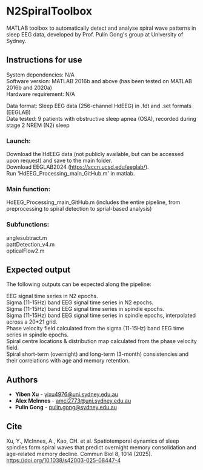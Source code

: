 # N2SpiralToolbox
MATLAB toolbox to automatically detect and analyse spiral wave patterns in sleep EEG data, developed by Prof. Pulin Gong's group at University of Sydney.
## Instructions for use
System dependencies: N/A <br />
Software version: MATLAB 2016b and above (has been tested on MATLAB 2016b and 2020a) <br />
Hardware requirement: N/A

Data format: Sleep EEG data (256-channel HdEEG) in .fdt and .set formats (EEGLAB) <br />
Data tested: 9 patients with obstructive sleep apnea (OSA), recorded during stage 2 NREM (N2) sleep <br />

### Launch: <br />
Download the HdEEG data (not publicly available, but can be accessed upon request) and save to the main folder. <br />
Download EEGLAB2024 (https://sccn.ucsd.edu/eeglab/). <br />
Run 'HdEEG_Processing_main_GitHub.m' in matlab. <br />

### Main function: 

HdEEG_Processing_main_GitHub.m (includes the entire pipeline, from preprocessing to spiral detection to sprial-based analysis)

### Subfunctions:
anglesubtract.m <br />
pattDetection_v4.m <br />
opticalFlow2.m <br />

## Expected output <br />

The following outputs can be expected along the pipeline:<br />

EEG signal time series in N2 epochs.<br />
Sigma (11-15Hz) band EEG signal time series in N2 epochs.<br />
Sigma (11-15Hz) band EEG signal time series in spindle epochs.<br />
Sigma (11-15Hz) band EEG signal time series in spindle epochs, interpolated across a 20*21 grid.<br />
Phase velocity field calculated from the sigma (11-15Hz) band EEG time series in spindle epochs.<br />
Spiral centre locations & distribution map calculated from the phase velocity field.<br />
Spiral short-term (overnight) and long-term (3-month) consistencies and their correlations with age and memory retention.<br />


## Authors

* **Yiben Xu** - yixu4976@uni.sydney.edu.au
* **Alex McInnes** - amci2773@uni.sydney.edu.au
* **Pulin Gong** - pulin.gong@sydney.edu.au
  
## Cite
Xu, Y., McInnes, A., Kao, CH. et al. Spatiotemporal dynamics of sleep spindles form spiral waves that predict overnight memory consolidation and age-related memory decline. Commun Biol 8, 1014 (2025). https://doi.org/10.1038/s42003-025-08447-4
